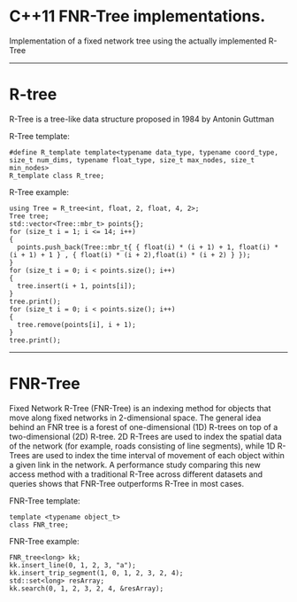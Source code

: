 # C++11 FNR-Tree implementations.

Implementation of a fixed network tree using the actually implemented R-Tree

---
# R-tree

R-Tree is a tree-like data structure proposed in 1984 by Antonin Guttman

R-Tree template:  
```
#define R_template template<typename data_type, typename coord_type, size_t num_dims, typename float_type, size_t max_nodes, size_t min_nodes>
R_template class R_tree;
```

R-Tree example:
```
using Tree = R_tree<int, float, 2, float, 4, 2>;
Tree tree;
std::vector<Tree::mbr_t> points{};
for (size_t i = 1; i <= 14; i++)
{
  points.push_back(Tree::mbr_t{ { float(i) * (i + 1) + 1, float(i) * (i + 1) + 1 } , { float(i) * (i + 2),float(i) * (i + 2) } });
}
for (size_t i = 0; i < points.size(); i++)
{
  tree.insert(i + 1, points[i]);
}
tree.print();
for (size_t i = 0; i < points.size(); i++)
{
  tree.remove(points[i], i + 1);
}
tree.print();
```

---

# FNR-Tree

Fixed Network R-Tree (FNR-Tree) is an indexing method for objects that move along fixed networks in 2-dimensional space. The general idea behind an FNR tree is a forest of one-dimensional (1D) R-trees on top of a two-dimensional (2D) R-tree. 2D R-Trees are used to index the spatial data of the network (for example, roads consisting of line segments), while 1D R-Trees are used to index the time interval of movement of each object within a given link in the network. A performance study comparing this new access method with a traditional R-Tree across different datasets and queries shows that FNR-Tree outperforms R-Tree in most cases.

FNR-Tree template:  
```
template <typename object_t>
class FNR_tree;
```

FNR-Tree example:  
```
FNR_tree<long> kk;
kk.insert_line(0, 1, 2, 3, "a");
kk.insert_trip_segment(1, 0, 1, 2, 3, 2, 4);
std::set<long> resArray;
kk.search(0, 1, 2, 3, 2, 4, &resArray);
```
